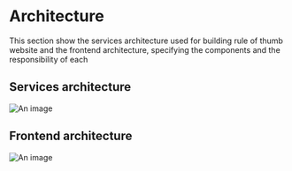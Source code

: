 # Architecture

This section show the services architecture used for building rule of thumb website and the frontend architecture, specifying the components and the responsibility of each

## Services architecture

![An image](https://ik.imagekit.io/mz4piqzisj/documentation/rule_of_thumb_services_dDv6P5C8S.jpg?ik-sdk-version=javascript-1.4.3&updatedAt=1655726611934)

## Frontend architecture

![An image](https://ik.imagekit.io/mz4piqzisj/documentation/rule_of_thumb_frontend_l2V5K7kKR.jpg?ik-sdk-version=javascript-1.4.3&updatedAt=1655726612109)


